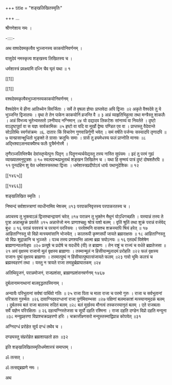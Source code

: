 +++
title = "शङ्खलिखितस्मृतिः"

+++
... 

श्रीगणेशाय नमः । 

-::::- 

अथ वश्वदेवमकृत्वैव भुञ्जानस्य काकयोनिवर्णनम् । 

वासुदेवं नमस्कृत्य शङ्खस्य लिखितस्य च । 

धर्मशास्त्रं प्रवक्ष्यामि दध्नि चैव घृतं यथा ॥ १ 

[[1]]

[[1]]

वश्वदेवमकृत्वैवभुञ्जानस्यकाकयोनिवर्णनम् । 

वैश्वदेवेन ये हीना आतिथ्येन विवर्जिताः । सर्वे ते वृषला ज्ञेयाः प्राप्तवेदा अपि द्विजाः ॥२ अकृते वैश्वदेवे तु ये भुञ्जन्ति द्विजातयः । वृथा ते तेन पाकेन काकयोनिं व्रजन्ति वै ॥ ३ अन्नं व्याहृतिभिहुत्वा तथा मन्त्रैस्तु शाकलैः । अन्नं विभज्य भूतेभ्यस्ततो ऽश्नीयाद नग्निमान् ॥४ यो दद्यादव लिकटेशः सांनाय्यं वा निवर्तते । दृष्टो वाऽदृष्टपूर्वा वा स यज्ञः सार्वकामिकः ॥५ इष्टो वा यदि वा मूर्खो द्वेष्यः पण्डित एव वा । प्राप्तस्तु वैदेवान्ते सोऽतिथिः स्वर्गसंक्रमः ॥६. दातारः किं विचारेण गुणवान्निर्गुणी भवेत् । समं वर्षति पर्जन्यः सस्यादपि तृणादपि ॥ ७ यान्प्रासान्क्षुधितो भुङ्क्ते ते ग्रासाः क्रतुभिः समाः । ग्रासे तु हयमेधस्य फलं प्राप्नोति मानवः ॥८ अद्भिश्वाऽसनवाक्यैश्च फलैः पुत्रैर्मनोरमै । 

तृणैरञ्जलिभिश्चैव देवांस्तृप्येत्पुनः पितृन् ॥ पितॄनभ्यर्चयेद्यस्तु तस्य नास्ति सुपंयमः । इदं तु परमं गुह्यं व्याख्यातमनुपूत्रशः ॥ १० स्वल्पग्रन्थप्रभूतार्थ शङ्खन लिखितेन च । यथा हि मृण्मयं पात्रं दुष्टं दोषशतैरपि ॥ ११ पुनर्दाहेन शु येत धर्मशास्त्रस्तथा द्विजाः । धर्मशास्त्रप्रदीपोऽयं धार्यः पथानुदेशिकः ॥ १२ 

[[१४६५]]

[[१४६६]]

शङ्खलिखित स्मृतिः । 

निष्यन्दं सर्वशास्त्राणां व्याधीनामिव भेषजम् ॥१३ परपाकनिवृत्तस्य परपाकरतस्य च । 

अपचस्य तु भुक्त्वाऽन्नं द्विजश्चान्द्रायणं चरेत् ॥१४ परान्नन तु भुक्तेन मैथुनं योऽधिगच्छति । यस्यान्नं तस्य ते पुत्रा अन्नाच्छुक्रं प्रवर्तते ॥१५ अन्नात्तेजो मनः प्राणाश्चक्षुः श्रोत्रं यशो बलम् । वृतिं श्रुतिं तथा शुक्रं परान्नं वर्जयेद् बुधः ॥ १६ परान्नं परवस्त्रं च परयानं परस्त्रियः । परवेश्मनि वासश्च शक्रस्यापि श्रियं हरेत् ॥ १७ आहिताग्निस्तु यो विप्रो मत्स्यमांसानि भोजयेत् । कालरूपी कृष्णसर्पो जायते ब्रह्मराक्षसः ॥ १८ आहिताग्निस्तु यो विप्रः शूद्रान्नानि च भुञ्जते । पञ्च तस्य प्रणश्यन्ति आत्मा ब्रह्म त्रयोऽनयः ॥ १६ एतदर्थं विशेषेण ब्राह्मणान्पालयेन्नृपः ॥२० प्रत्यूषे च प्रदोषे च यदधीये (यी) त ब्राह्मणः । तेन राष्ट्रं च राज्यं च वर्धते ब्रह्मतेजसा ॥२१ अयं वृक्षस्य राजानो मूलं वृक्षस्य ब्राह्मणाः । तस्मान्मूलं न हिसीयान्मूलादमं प्ररोहति ॥२२ फलं वृक्षस्य राजानः पुष्पं वृक्षस्य ब्राह्मणाः । तस्मात्पुष्पं न हिंसीयात्पुष्पात्संजायते फलम् ॥२३ गावो भूमिः कलत्रं च ब्रह्मस्वहरणं तथा । यस्तु न त्रायते राजा तमाहुर्ब्रह्मघातकम् ॥२४ 

अतिथिपूजनं, परान्नमोजनं, राजप्रशंसा, ब्राह्मणप्रशंसनवर्णनम् १४६७ 

दुर्बलानामनाथानां बालवृद्धतपस्विनाम् । 

अन्यायैः परिभूतानां सर्वषां पार्थिवो गतिः ॥ २५ राजा पिता च माता राजा च परमो गुरुः । राजा च सर्वभूतानां परित्राता गुरुर्मतः ॥२६ दावाग्निदवदग्धानां राजा पूर्णमिवाम्भसा ॥२७ पक्षिणां बलमाकाशं मत्स्यानामुदकं बलम् । दुर्बलस्य बलं राजा बालस्य रुदितं बलम् ॥२८ बलं मूर्खस्य मौनत्वं तस्करस्यानृतं बलम् । एते राजबलाः सर्वे यज्ञेन परिरक्षिताः ॥ २६ दहत्यग्निस्तेजसा च सूर्यो दहति रश्मिना । राजा दहति दण्डेन विप्रो दहति मन्युना ॥३८ मन्युप्रहरणा विप्राश्चक्रप्रहरणो हरिः । चक्रात्तीक्ष्णसरो मन्युस्तस्माद्विप्रान्न कोपयेत् ॥३१ 

अग्निदग्धं प्ररोहेत सूर्य दग्धं तथैव च । 

दण्ड्यस्तु संप्ररोहेत ब्रह्मशापहतो हतः ॥३२ 

इति शङ्खलिखितस्मृतिधर्मशास्त्रं समाप्तम् । 

ॐ तत्सत् । 

ॐ तत्सद्द्ब्रह्मणे नमः । 

अथ 
